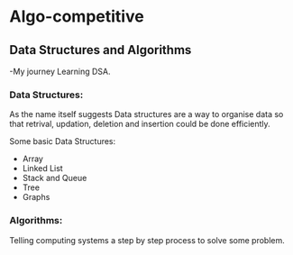 # Algo-competitive
<h2>Data Structures and Algorithms</h2>
-My journey Learning DSA.<br>
<div>
  <h3>Data Structures:</h3>
    <p>As the name itself suggests Data structures are a way to organise data so that retrival, updation, deletion and insertion could be done efficiently.</p>
  <p>Some basic Data Structures:</p>
  <ul>
    <li>
      Array
    </li>
    <li>
      Linked List
    </li>
    <li>
      Stack and Queue
    </li>
    <li>
      Tree
    </li>
    <li>
      Graphs
    </li>
  </ul>
  <h3>Algorithms:</h3>
    <p>Telling computing systems a step by step process to solve some problem.</p>
  
